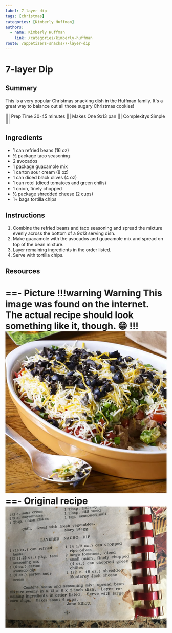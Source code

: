 ```yaml
---
label: 7-layer dip
tags: [christmas]
categories: [Kimberly Huffman]
authors:
  - name: Kimberly Huffman
    link: /categories/kimberly-huffman
route: /appetizers-snacks/7-layer-dip
---
```


# 7-layer Dip

## Summary
This is a very popular Christmas snacking dish in the Huffman family. It's a great way to balance out all those sugary Christmas cookies!

||| Prep Time
30-45 minutes
||| Makes
One 9x13 pan
||| Complexitys
Simple
|||

## Ingredients
- 1 can refried beans (16 oz)
- ½ package taco seasoning
- 2 avocados
- 1 package guacamole mix
- 1 carton sour cream (8 oz)
- 1 can diced black olives (4 oz)
- 1 can rotel (diced tomatoes and green chilis)
- 1 onion, finely chopped
- ½ package shredded cheese (2 cups)
- 1+ bags tortilla chips

## Instructions
1. Combine the refried beans and taco seasoning and spread the mixture evenly across the bottom of a 9x13 serving dish.
2. Make guacamole with the avocados and guacamole mix and spread on top of the bean mixture.
3. Layer remaining ingredients in the order listed.
4. Serve with tortilla chips.

## Resources
==- Picture
!!!warning Warning
This image was found on the internet. The actual recipe should look something like it, though. 😁
!!!
![](/static/banners/tmp/7-layer-dip.webp)
==- Original recipe
![](/static/recipes/7-layer-dip.jpg)
===
